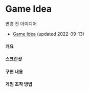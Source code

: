# Game Idea

변경 전 아이디어
- [Game Idea](Doc/Game_Idea.md) (updated 2022-09-13)

#### 개요

#### 스크린샷

#### 구현 내용

#### 게임 조작 방법
